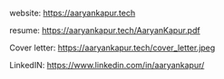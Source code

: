 website: https://aaryankapur.tech

resume: https://aaryankapur.tech/AaryanKapur.pdf

Cover letter: https://aaryankapur.tech/cover_letter.jpeg

LinkedIN: https://www.linkedin.com/in/aaryankapur/
